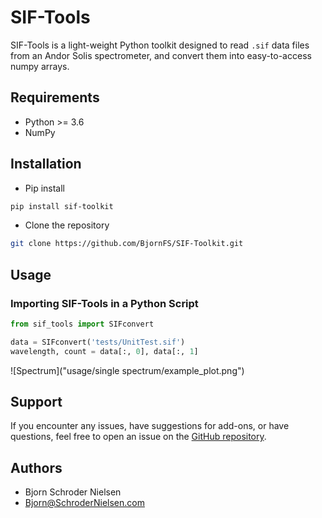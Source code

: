 # SIF-Tools

SIF-Tools is a light-weight Python toolkit designed to read `.sif` data files from an Andor Solis spectrometer, and convert them into easy-to-access numpy arrays.

## Requirements

- Python >= 3.6
- NumPy

## Installation

* Pip install
```bash
pip install sif-toolkit
```

* Clone the repository
```bash
git clone https://github.com/BjornFS/SIF-Toolkit.git
```

## Usage

### Importing SIF-Tools in a Python Script

```python 
from sif_tools import SIFconvert

data = SIFconvert('tests/UnitTest.sif')
wavelength, count = data[:, 0], data[:, 1]
```

![Spectrum]("usage/single spectrum/example_plot.png")

## Support

If you encounter any issues, have suggestions for add-ons, or have questions, feel free to open an issue on the [GitHub repository](https://github.com/yourusername/SIF-Toolkit/issues).

## Authors

- Bjorn Schroder Nielsen
- Bjorn@SchroderNielsen.com
